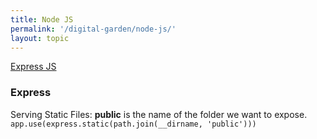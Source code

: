```yaml
---
title: Node JS
permalink: '/digital-garden/node-js/'
layout: topic
---
```


[Express JS](#express)

### Express

Serving Static Files:
**public** is the name of the folder we want to expose.
`app.use(express.static(path.join(__dirname, 'public')))`
